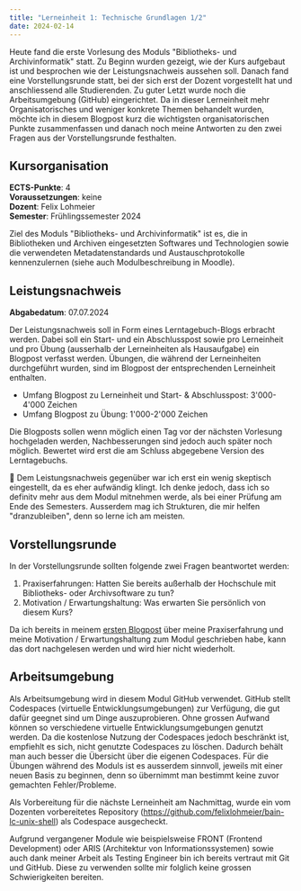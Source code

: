 ```yaml
---
title: "Lerneinheit 1: Technische Grundlagen 1/2"
date: 2024-02-14
---
```


Heute fand die erste Vorlesung des Moduls "Bibliotheks- und Archivinformatik" statt. Zu Beginn wurden gezeigt, wie der Kurs aufgebaut ist und besprochen wie der Leistungsnachweis aussehen soll. Danach fand eine Vorstellungsrunde statt, bei der sich erst der Dozent vorgestellt hat und anschliessend alle Studierenden. Zu guter Letzt wurde noch die Arbeitsumgebung (GitHub) eingerichtet. Da in dieser Lerneinheit mehr Organisatorisches und weniger konkrete Themen behandelt wurden, möchte ich in diesem Blogpost kurz die wichtigsten organisatorischen Punkte zusammenfassen und danach noch meine Antworten zu den zwei Fragen aus der Vorstellungsrunde festhalten.

## Kursorganisation
**ECTS-Punkte**: 4 <br>
**Voraussetzungen**: keine <br>
**Dozent**: Felix Lohmeier <br>
**Semester**: Frühlingssemester 2024

Ziel des Moduls "Bibliotheks- und Archivinformatik" ist es, die in Bibliotheken und Archiven eingesetzten Softwares und Technologien sowie die verwendeten Metadatenstandards und Austauschprotokolle kennenzulernen (siehe auch Modulbeschreibung in Moodle).

## Leistungsnachweis
**Abgabedatum**: 07.07.2024

Der Leistungsnachweis soll in Form eines Lerntagebuch-Blogs erbracht werden. Dabei soll ein Start- und ein Abschlusspost sowie pro Lerneinheit und pro Übung (ausserhalb der Lerneinheiten als Hausaufgabe) ein Blogpost verfasst werden. Übungen, die während der Lerneinheiten durchgeführt wurden, sind im Blogpost der entsprechenden Lerneinheit enthalten.
- Umfang Blogpost zu Lerneinheit und Start- & Abschlusspost: 3'000-4'000 Zeichen <br>
- Umfang Blogpost zu Übung: 1'000-2'000 Zeichen

Die Blogposts sollen wenn möglich einen Tag vor der nächsten Vorlesung hochgeladen werden, Nachbesserungen sind jedoch auch später noch möglich. Bewertet wird erst die am Schluss abgegebene Version des Lerntagebuchs.

💭 Dem Leistungsnachweis gegenüber war ich erst ein wenig skeptisch eingestellt, da es eher aufwändig klingt. Ich denke jedoch, dass ich so definitv mehr aus dem Modul mitnehmen werde, als bei einer Prüfung am Ende des Semesters. Ausserdem mag ich Strukturen, die mir helfen "dranzubleiben", denn so lerne ich am meisten.

## Vorstellungsrunde
In der Vorstellungsrunde sollten folgende zwei Fragen beantwortet werden:
1. Praxiserfahrungen: Hatten Sie bereits außerhalb der Hochschule mit Bibliotheks- oder Archivsoftware zu tun?
2. Motivation / Erwartungshaltung: Was erwarten Sie persönlich von diesem Kurs?

Da ich bereits in meinem [ersten Blogpost](https://yara-wagner.github.io/lerntagebuch/2024/02/14/einfuehrung.html) über meine Praxiserfahrung und meine Motivation / Erwartungshaltung zum Modul geschrieben habe, kann das dort nachgelesen werden und wird hier nicht wiederholt.

## Arbeitsumgebung
Als Arbeitsumgebung wird in diesem Modul GitHub verwendet. GitHub stellt Codespaces (virtuelle Entwicklungsumgebungen) zur Verfügung, die gut dafür geegnet sind um Dinge auszuprobieren. Ohne grossen Aufwand können so verschiedene virtuelle Entwicklungsumgebungen genutzt werden. Da die kostenlose Nutzung der Codespaces jedoch beschränkt ist, empfiehlt es sich, nicht genutzte Codespaces zu löschen. Dadurch behält man auch besser die Übersicht über die eigenen Codespaces. Für die Übungen während des Moduls ist es ausserdem sinnvoll, jeweils mit einer neuen Basis zu beginnen, denn so übernimmt man bestimmt keine zuvor gemachten Fehler/Probleme.

Als Vorbereitung für die nächste Lerneinheit am Nachmittag, wurde ein vom Dozenten vorbereitetes Repository (https://github.com/felixlohmeier/bain-lc-unix-shell) als Codespace ausgecheckt.

Aufgrund vergangener Module wie beispielsweise FRONT (Frontend Development) oder ARIS (Architektur von Informationssystemen) sowie auch dank meiner Arbeit als Testing Engineer bin ich bereits vertraut mit Git und GitHub. Diese zu verwenden sollte mir folglich keine grossen Schwierigkeiten bereiten.
